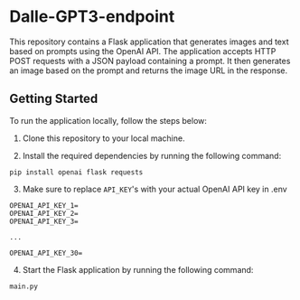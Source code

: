 # Dalle-GPT3-endpoint

This repository contains a Flask application that generates images and text based on prompts using the OpenAI API. The application accepts HTTP POST requests with a JSON payload containing a prompt. It then generates an image based on the prompt and returns the image URL in the response.

## Getting Started

To run the application locally, follow the steps below:

1. Clone this repository to your local machine.

2. Install the required dependencies by running the following command:
```
pip install openai flask requests
```
3. Make sure to replace `API_KEY`'s with your actual OpenAI API key in .env
```
OPENAI_API_KEY_1=
OPENAI_API_KEY_2=
OPENAI_API_KEY_3=

...

OPENAI_API_KEY_30=
```
4. Start the Flask application by running the following command:
```
main.py
```
